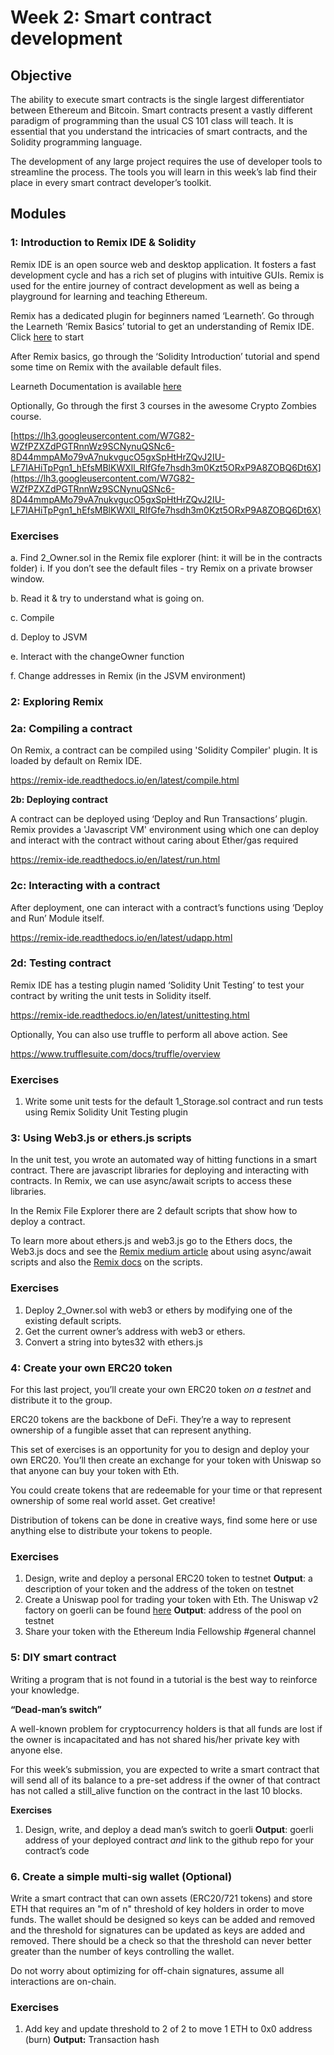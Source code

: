 # Week 2: Smart contract development

## **Objective**

The ability to execute smart contracts is the single largest differentiator between Ethereum and Bitcoin. Smart contracts present a vastly different paradigm of programming than the usual CS 101 class will teach. It is essential that you understand the intricacies of smart contracts, and the Solidity programming language.

The development of any large project requires the use of developer tools to streamline the process. The tools you will learn in this week’s lab find their place in every smart contract developer’s toolkit.

## **Modules**

### **1: Introduction to Remix IDE & Solidity**

Remix IDE is an open source web and desktop application. It fosters a fast development cycle and has a rich set of plugins with intuitive GUIs. Remix is used for the entire journey of contract development as well as being a playground for learning and teaching Ethereum.

Remix has a dedicated plugin for beginners named ‘Learneth’. Go through the Learneth ‘Remix Basics’ tutorial to get an understanding of Remix IDE. Click [here](https://remix.ethereum.org/?#activate=udapp,solidity,LearnEth&call=LearnEth//startTutorial//ethereum/remix-workshops//master//basics) to start

After Remix basics, go through the ‘Solidity Introduction’ tutorial and spend some time on Remix with the available default files.

Learneth Documentation is available [here](https://remix-learneth-plugin.readthedocs.io/en/latest/ui.html)

Optionally, Go through the first 3 courses in the awesome Crypto Zombies course.

[https://lh3.googleusercontent.com/W7G82-WZfPZXZdPGTRnnWz9SCNynuQSNc6-8D44mmpAMo79vA7nukvgucO5gxSpHtHrZQvJ2IU-LF7IAHiTpPgn1_hEfsMBlKWXll_RIfGfe7hsdh3m0Kzt5ORxP9A8ZOBQ6Dt6X](https://lh3.googleusercontent.com/W7G82-WZfPZXZdPGTRnnWz9SCNynuQSNc6-8D44mmpAMo79vA7nukvgucO5gxSpHtHrZQvJ2IU-LF7IAHiTpPgn1_hEfsMBlKWXll_RIfGfe7hsdh3m0Kzt5ORxP9A8ZOBQ6Dt6X)

### **Exercises**

a. Find 2_Owner.sol in the Remix file explorer (hint: it will be in the contracts folder) i. If you don’t see the default files - try Remix on a private browser window.

b. Read it & try to understand what is going on.

c. Compile

d. Deploy to JSVM

e. Interact with the changeOwner function

f. Change addresses in Remix (in the JSVM environment)

### **2: Exploring Remix**

### **2a: Compiling a contract**

On Remix, a contract can be compiled using 'Solidity Compiler' plugin. It is loaded by default on Remix IDE.

https://remix-ide.readthedocs.io/en/latest/compile.html

**2b: Deploying contract**

A contract can be deployed using ‘Deploy and Run Transactions’ plugin. Remix provides a 'Javascript VM' environment using which one can deploy and interact with the contract without caring about Ether/gas required

https://remix-ide.readthedocs.io/en/latest/run.html

### **2c: Interacting with a contract**

After deployment, one can interact with a contract’s functions using ‘Deploy and Run’ Module itself.

https://remix-ide.readthedocs.io/en/latest/udapp.html

### **2d: Testing contract**

Remix IDE has a testing plugin named ‘Solidity Unit Testing’ to test your contract by writing the unit tests in Solidity itself.

https://remix-ide.readthedocs.io/en/latest/unittesting.html

Optionally, You can also use truffle to perform all above action. See

https://www.trufflesuite.com/docs/truffle/overview

### **Exercises**

1. Write some unit tests for the default 1_Storage.sol contract and run tests using Remix Solidity Unit Testing plugin

### **3: Using Web3.js or ethers.js scripts**

In the unit test, you wrote an automated way of hitting functions in a smart contract. There are javascript libraries for deploying and interacting with contracts. In Remix, we can use async/await scripts to access these libraries.

In the Remix File Explorer there are 2 default scripts that show how to deploy a contract.

To learn more about ethers.js and web3.js go to the Ethers docs, the Web3.js docs and see the [Remix medium article](https://medium.com/remix-ide/running-js-async-await-scripts-in-remix-ide-3115b5dd7687?sk=04e650dfa65905fdab0ecd5b10513d41) about using async/await scripts and also the [Remix docs](https://remix-ide.readthedocs.io/en/latest/running_js_scripts.html) on the scripts.

### **Exercises**

1. Deploy 2_Owner.sol with web3 or ethers by modifying one of the existing default scripts.
2. Get the current owner’s address with web3 or ethers.
3. Convert a string into bytes32 with ethers.js

### **4: Create your own ERC20 token**

For this last project, you’ll create your own ERC20 token *on a testnet* and distribute it to the group.

ERC20 tokens are the backbone of DeFi. They’re a way to represent ownership of a fungible asset that can represent anything.

This set of exercises is an opportunity for you to design and deploy your own ERC20. You’ll then create an exchange for your token with Uniswap so that anyone can buy your token with Eth.

You could create tokens that are redeemable for your time or that represent ownership of some real world asset. Get creative!

Distribution of tokens can be done in creative ways, find some here or use anything else to distribute your tokens to people.

### **Exercises**

1. Design, write and deploy a personal ERC20 token to testnet **Output**: a description of your token and the address of the token on testnet
2. Create a Uniswap pool for trading your token with Eth. The Uniswap v2 factory on goerli can be found [here](https://goerli.etherscan.io/address/0x5C69bEe701ef814a2B6a3EDD4B1652CB9cc5aA6f) **Output**: address of the pool on testnet
3. Share your token with the Ethereum India Fellowship #general channel 

### **5: DIY smart contract**

Writing a program that is not found in a tutorial is the best way to reinforce your knowledge.

**“Dead-man’s switch”**

A well-known problem for cryptocurrency holders is that all funds are lost if the owner is incapacitated and has not shared his/her private key with anyone else.

For this week’s submission, you are expected to write a smart contract that will send all of its balance to a pre-set address if the owner of that contract has not called a still_alive function on the contract in the last 10 blocks.

**Exercises**

1. Design, write, and deploy a dead man’s switch to goerli **Output**: goerli address of your deployed contract *and* link to the github repo for your contract’s code

### 6. **Create a simple multi-sig wallet** (Optional)

Write a smart contract that can own assets (ERC20/721 tokens) and store ETH that requires an "m of n" threshold of key holders in order to move funds. The wallet should be designed so keys can be added and removed and the threshold for signatures can be updated as keys are added and removed. There should be a check so that the threshold can never better greater than the number of keys controlling the wallet.

Do not worry about optimizing for off-chain signatures, assume all interactions are on-chain.

### **Exercises**

1. Add key and update threshold to 2 of 2 to move 1 ETH to 0x0 address (burn) **Output:** Transaction hash
